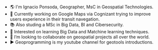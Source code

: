 - 🌎 I'm Ignacio Ponsoda, Geographer, MsC in Geospatial Technologies.
- 🔭 Currently working on Google Maps via Cognizant trying to improve users experience in their transit navegation.
- 📚 Also studing a MSc in Big Data, BI and Cibersecurity.
- 🌱 Interested on learning Big Data and Matchine learning techniques.
- 👯 I’m looking to collaborate on geospatial projects all over the world.
- ▶️ Geoprogramming is my youtube channel for geotools introductions.


